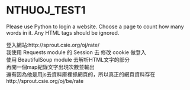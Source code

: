 # NTHUOJ_TEST1

Please use Python to login a website. Choose a page to count how many words in it.
Any HTML tags should be ignored. 
<p>
登入網站:http://sprout.csie.org/oj/rate/<br>
我使用 Requests module 的 Session 去 修改 cookie 做登入<br>
使用 BeautifulSoup module 去解析HTML文字的部分<br>
再開一個map紀錄文字出現次數並輸出<br>
還有因為他是用js去資料庫裡抓網頁的，所以真正的網頁資料存在http://sprout.csie.org/oj/be/rate
</p>
